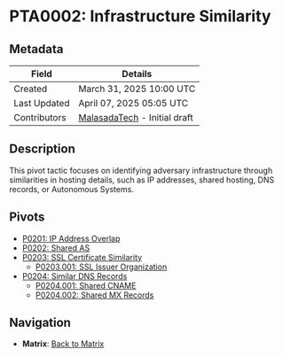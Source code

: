 # PTA0002: Infrastructure Similarity

## Metadata
| Field          | Details                                      |
|----------------|----------------------------------------------|
| Created        | March 31, 2025 10:00 UTC                    |
| Last Updated   | April 07, 2025 05:05 UTC                    |
| Contributors   | [MalasadaTech](../../contributors.md#malasadatech) - Initial draft |

## Description
This pivot tactic focuses on identifying adversary infrastructure through similarities in hosting details, such as IP addresses, shared hosting, DNS records, or Autonomous Systems.

## Pivots
- [P0201: IP Address Overlap](../../pivots/P0201.md)
- [P0202: Shared AS](../../pivots/P0202.md)
- [P0203: SSL Certificate Similarity](../../pivots/P0203.md)
    - [P0203.001: SSL Issuer Organization](../../pivots/P0203.001.md)
- [P0204: Similar DNS Records](../../pivots/P0204.md)
    - [P0204.001: Shared CNAME](../../pivots/P0204.001.md)
    - [P0204.002: Shared MX Records](../../pivots/P0204.002.md)

## Navigation
- **Matrix**: [Back to Matrix](../../matrix.md)